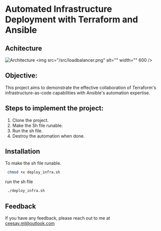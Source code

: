 # Automated Infrastructure Deployment with Terraform and Ansible

## Achitecture

![Architecture](/Users/modouceesay/Documents/Collab/ansible/loadbalancer/src/loadbalancer.png)
<img src="/src/loadbalancer.png" alt="" width="" 600 />

## Objective:

This project aims to demonstrate the effective collaboration of Terraform's
infrastructure-as-code capabilities with Ansible's automation expertise.

## Steps to implement the project:

1. Clone the project.
2. Make the Sh file runable.
3. Run the sh file.
4. Destroy the automation when done.

## Installation

To make the sh file runable.

```bash
 chmod +x deploy_infra.sh


```

run the sh file

```bash
 ./deploy_infra.sh


```

## Feedback

If you have any feedback, please reach out to me at ceesay.ml@outlook.com
